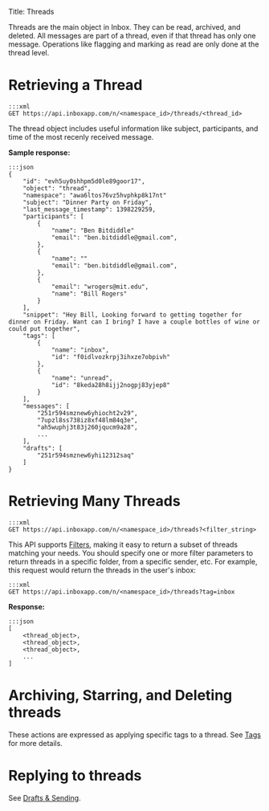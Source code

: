 Title: Threads


Threads are the main object in Inbox. They can be read, archived, and deleted. All messages are part of a thread, even if that thread has only one message. Operations like flagging and marking as read are only done at the thread level.


# Retrieving a Thread

```
:::xml
GET https://api.inboxapp.com/n/<namespace_id>/threads/<thread_id>
```

The thread object includes useful information like subject, participants, and time of the most recenly received message.
 
**Sample response:**

```
:::json
{
    "id": "evh5uy0shhpm5d0le89goor17",
    "object": "thread",
    "namespace": "awa6ltos76vz5hvphkp8k17nt"
    "subject": "Dinner Party on Friday",
    "last_message_timestamp": 1398229259,
    "participants": [
        {
            "name": "Ben Bitdiddle"
            "email": "ben.bitdiddle@gmail.com",
        },
        {
            "name": ""
            "email": "ben.bitdiddle@gmail.com",
        },
        {
            "email": "wrogers@mit.edu",
            "name": "Bill Rogers"
        }
    ],
    "snippet": "Hey Bill, Looking forward to getting together for dinner on Friday. Want can I bring? I have a couple bottles of wine or could put together",
    "tags": [
        {
            "name": "inbox",
            "id": "f0idlvozkrpj3ihxze7obpivh"
        },
        {
            "name": "unread",
            "id": "8keda28h8ijj2nogpj83yjep8"
        }
    ],
    "messages": [
        "251r594smznew6yhiocht2v29",
        "7upzl8ss738iz8xf48lm84q3e",
        "ah5wuphj3t83j260jqucm9a28",
        ...
    ],
    "drafts": [
        "251r594smznew6yhi12312saq"
    ]
}
```



# Retrieving Many Threads

```
:::xml
GET https://api.inboxapp.com/n/<namespace_id>/threads?<filter_string>
```

This API supports [Filters](#filters), making it easy to return a subset of threads matching your needs. You should specify one or more filter parameters to return threads in a specific folder, from a specific sender, etc. For example, this request would return the threads in the user's inbox:

```
:::xml
GET https://api.inboxapp.com/n/<namespace_id>/threads?tag=inbox
```


**Response:**

```
:::json
[
    <thread_object>,
    <thread_object>,
    <thread_object>,
    ...
]   
```

# Archiving, Starring, and Deleting threads

These actions are expressed as applying specific tags to a thread. See [Tags](#tags) for more details.


# Replying to threads

See [Drafts & Sending](#drafts).